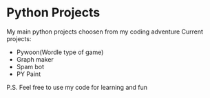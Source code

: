 # Python Projects
My main python projects choosen from my coding adventure
Current projects:
- Pywoon(Wordle type of game)
- Graph maker
- Spam bot 
- PY Paint

P.S. Feel free to use my code for learning and fun
